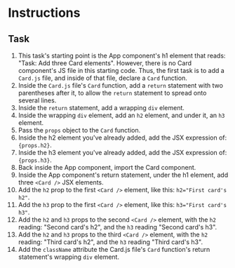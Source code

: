 # Instructions

## Task

1. This task's starting point is the App component's h1 element that reads: "Task: Add three Card elements". However, there is no Card component's JS file in this starting code. Thus, the first task is to add a `Card.js` file, and inside of that file, declare a `Card` function. 
2. Inside the `Card.js` file's `Card` function, add a `return` statement with two parentheses after it, to allow the `return` statement to spread onto several lines.
3. Inside the `return` statement, add a wrapping `div` element.
4. Inside the wrapping `div` element, add an `h2` element, and under it, an `h3` element.
5. Pass the `props` object to the `Card` function.
6. Inside the h2 element you've already added, add the JSX expression of: `{props.h2}`.
7. Inside the h3 element you've already added, add the JSX expression of: `{props.h3}`.
8. Back inside the App component, import the Card component.
9. Inside the App component's return statement, under the h1 element, add three `<Card />` JSX elements.
10. Add the `h2` prop to the first `<Card />` element, like this: `h2="First card's h2"`.
11. Add the `h3` prop to the first `<Card />` element, like this: `h3="First card's h3"`.
12. Add the `h2` and `h3` props to the second `<Card />` element, with the `h2` reading: "Second card's h2", and the `h3` reading "Second card's h3".
13. Add the `h2` and `h3` props to the third `<Card />` element, with the `h2` reading: "Third card's h2", and the `h3` reading "Third card's h3".
14. Add the `className` attribute the Card.js file's `Card` function's return statement's wrapping `div` element.
